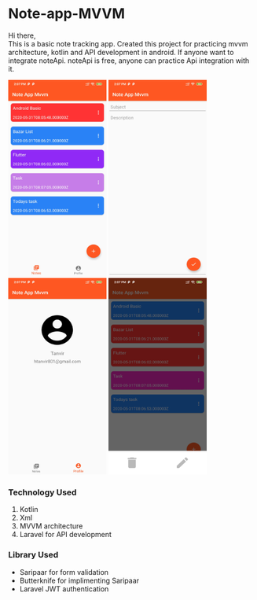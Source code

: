 # Note-app-MVVM
Hi there,<br>
This is a basic note tracking app. Created this project for practicing mvvm architecture, kotlin and API development in android. If anyone want to integrate noteApi. noteApi is free, anyone can practice Api integration with it.<br>

<p>
  <img src=https://github.com/hatanvir/Note-app-MVVM/blob/master/Screenshot/Screenshot_2020-05-31-14-07-17-591_com.tvr.noteappmvvm.jpg alt="Notes" width="200" height="400">
<img src=https://github.com/hatanvir/Note-app-MVVM/blob/master/Screenshot/Screenshot_2020-05-31-14-07-20-564_com.tvr.noteappmvvm.jpg alt="Notes" width="200" height="400">
<img src=https://github.com/hatanvir/Note-app-MVVM/blob/master/Screenshot/Screenshot_2020-05-31-14-07-23-906_com.tvr.noteappmvvm.jpg alt="Notes" width="200" height="400">
  <img src=https://github.com/hatanvir/Note-app-MVVM/blob/master/Screenshot/Screenshot_2020-05-31-14-07-27-575_com.tvr.noteappmvvm.jpg alt="Notes" width="200" height="400"></p>
  
<h3>Technology Used</h3>
<ol type="t">
  <li>Kotlin</li>
  <li>Xml</li>
  <li>MVVM architecture</li>
  <li>Laravel for API development</li></ol>
  
<h3>Library Used</h3>
<ul>
  <li>Saripaar  for form validation</li>
  <li>Butterknife for implimenting Saripaar</li>
  <li>Laravel JWT authentication</li>
</ul>
 
